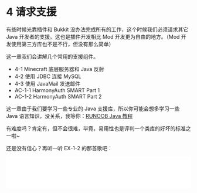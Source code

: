 # 4 请求支援

有些时候光靠插件和 Bukkit 没办法完成所有的工作，这个时候我们必须请求其它 Java 开发者的支援。这也是插件开发相比 Mod 开发更为自由的地方。（Mod 开发使用第三方库也不是不行，但没有那么简单）

这一章我们会讲解几个常用的支援组件。

- 4-1 Minecraft 底层服务器和 Java 反射
- 4-2 使用 JDBC 连接 MySQL
- 4-3 使用 JavaMail 发送邮件
- AC-1-1 HarmonyAuth SMART Part 1
- AC-1-2 HarmonyAuth SMART Part 2

这一章由于我们要学习一些专业的 Java 支援库，所以你可能会想多学习一些 Java 语言知识，没关系，我等你：[RUNOOB Java 教程](https://www.runoob.com/java/java-tutorial.html)

有难度吗？肯定有，但不会很难，毕竟，易用性也是评判一个类库的好坏的标准之一啦~

还是没有信心？再听一听 EX-1-2 的那首歌吧：

<iframe frameborder="no" border="0" marginwidth="0" marginheight="0" width="100%" height="86" src="//music.163.com/outchain/player?type=2&id=430297477&auto=0&height=66"></iframe>